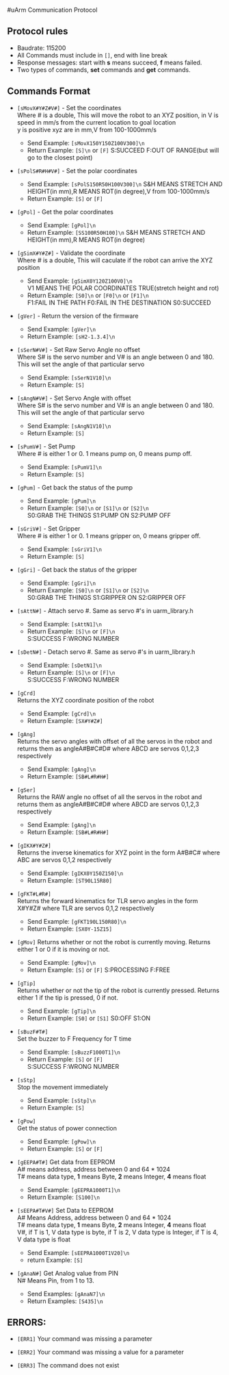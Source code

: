 #uArm Communication Protocol
## Protocol rules
- Baudrate: 115200
- All Commands must include in `[]`, end with line break
- Response messages: start with **s** means succeed, **f** means failed.
- Two types of commands, **set** commands and **get** commands.

## Commands Format
-  `[sMovX#Y#Z#V#]`  - Set the coordinates  
	Where # is a double, This will move the robot to an XYZ position, in V is speed in  mm/s from the current location to goal location  
	y is positive  xyz are in mm,V from 100-1000mm/s
	- Send Example:   `[sMovX150Y150Z100V300]\n`  
	- Return Example: `[S]\n` or `[F]`  S:SUCCEED F:OUT OF RANGE(but will go to the closest point)  


-  `[sPolS#R#H#V#]` - Set the polar coordinates  
	- Send Example:   `[sPolS150R50H100V300]\n`  S&H MEANS STRETCH AND HEIGHT(in mm),R MEANS ROT(in degree),V from 100-1000mm/s
	- Return Example: `[S]` or `[F]`  


- `[gPol]`          - Get the polar coordinates  
	- Send Example:   `[gPol]\n`
	- Return Example: `[SS100R50H100]\n`   S&H MEANS STRETCH AND HEIGHT(in mm),R MEANS ROT(in degree)  


- `[gSimX#Y#Z#]`  - Validate the coordinate  
	Where # is a double, This will caculate if the robot can arrive the XYZ position
	- Send Example:   `[gSimX0Y120Z100V0]\n`          
	V1 MEANS THE POLAR COORDINATES TRUE(stretch height and rot)
  - Return Example: `[S0]\n` or `[F0]\n` or `[F1]\n`    
	F1:FAIL IN THE PATH   F0:FAIL IN THE DESTINATION   S0:SUCCEED  


- `[gVer]`          - Return the version of the firmware
	- Send Example:   `[gVer]\n`
	- Return Example: `[sH2-1.3.4]\n`  


- `[sSerN#V#]`      - Set Raw Servo Angle no offset  
	Where S# is the servo number and V# is an angle between 0 and 180. This will set the angle of that particular servo
	- Send Example:   `[sSerN1V10]\n`
	- Return Example: `[S]`  


- `[sAngN#V#]`      - Set  Servo Angle with offset  
	Where S# is the servo number and V# is an angle between 0 and 180. This will set the angle of that particular servo
	- Send Example:   `[sAngN1V10]\n`
	- Return Example: `[S]`					


 - `[sPumV#]`       - Set Pump  
	 Where # is either 1 or 0. 1 means pump on, 0 means pump off.
	 - Send Example:   `[sPumV1]\n`
	 - Return Example: `[S]`  


- `[gPum]`	  - Get back the status of the pump
	- Send Example:   `[gPum]\n`
	- Return Example: `[S0]\n` or `[S1]\n` or `[S2]\n`   
	S0:GRAB THE THINGS   S1:PUMP ON   S2:PUMP OFF  


- `[sGriV#]`       - Set Gripper  
	Where # is either 1 or 0. 1 means gripper on, 0 means gripper off.
	- Send Example:   `[sGriV1]\n`
	- Return Example: `[S]`  


- `[gGri]`	  - Get back the status of the gripper  
	- Send Example:   `[gGri]\n`
	- Return Example: `[S0]\n` or `[S1]\n` or `[S2]\n`   
		S0:GRAB THE THINGS   S1:GRIPPER ON   S2:GRIPPER OFF  


- `[sAttN#]`        - Attach servo #. Same as servo #'s in uarm_library.h  
	- Send Example:   `[sAttN1]\n`
	- Return Example: `[S]\n` or `[F]\n`  
	S:SUCCESS   F:WRONG NUMBER  


- `[sDetN#]`      - Detach servo #. Same as servo #'s in uarm_library.h
	- Send Example:   `[sDetN1]\n`
	- Return Example: `[S]\n` or `[F]\n`   
	S:SUCCESS   F:WRONG NUMBER  


- `[gCrd]`          
	Returns the XYZ coordinate position of the robot  
	- Send Example:   `[gCrd]\n`
	- Return Example: `[SX#Y#Z#]`  


- `[gAng]`          
	Returns the servo angles with offset of all the servos in the robot and returns them as angleA#B#C#D# where ABCD are servos 0,1,2,3 respectively  
	- Send Example:   `[gAng]\n`
	- Return Example: `[SB#L#R#H#]`  


- `[gSer]`          
	Returns the RAW angle no offset of all the servos in the robot and returns them as angleA#B#C#D# where ABCD are servos 0,1,2,3 respectively  
	- Send Example:   `[gAng]\n`
	- Return Example: `[SB#L#R#H#]`			


- `[gIKX#Y#Z#]`     
	Returns the inverse kinematics for XYZ point in the form A#B#C# where ABC are servos 0,1,2 respectively  
	- Send Example:   `[gIKX0Y150Z150]\n`
	- Return Example: `[ST90L15R80]`  


- `[gFKT#L#R#]`     
	Returns the forward kinematics for TLR servo angles in the form X#Y#Z# where TLR are servos 0,1,2 respectively
	- Send Example:   `[gFKT190L150R80]\n`
	- Return Example: `[SX0Y-15Z15]`

- `[gMov]`          Returns whether or not the robot is currently moving. Returns either 1 or 0 if it is moving or not.
	- Send Example: `[gMov]\n`
	- Return Example: `[S]` or `[F]`  S:PROCESSING F:FREE

- `[gTip]`          
	Returns whether or not the tip of the robot is currently pressed. Returns either 1 if the tip is pressed, 0 if not.
	- Send Example: `[gTip]\n`
	- Return Example: `[S0]` or `[S1]`  S0:OFF S1:ON

- `[sBuzF#T#]`      
	Set the buzzer to F Frequency for T time
	- Send Example:   `[sBuzzF1000T1]\n`
	- Return Example: `[S]` or `[F]`  
	S:SUCCESS  F:WRONG NUMBER  
	

- `[sStp]`          
	Stop the movement immediately
	- Send Example:   `[sStp]\n`
	- Return Example: `[S]`  


- `[gPow]`          
	Get the status of power connection
	- Send Example:   `[gPow]\n`
	- Return Example: `[S]` or `[F]`  


- `[gEEPA#T#]`   Get data from EEPROM  
	A# means address, address between 0 and 64 \* 1024  
	T# means data type, **1** means Byte, **2** means Integer, **4** means float  
	- Send Example: `[gEEPRA1000T1]\n`
	- Return Example: `[S100]\n`  


- `[sEEPA#T#V#]` Set Data to EEPROM  
	A# Means Address, address between 0 and 64 \* 1024  
	T# means data type, **1** means Byte, **2** means Integer, **4** means float  
	V#, if T is 1, V data type is byte, if T is 2, V data type is Integer, if T is 4, V data type is float  
	- Send Example: `[sEEPRA1000T1V20]\n`
	- return Example: `[S]`  


- `[gAnaN#]` Get Analog value from PIN  
	N# Means Pin, from 1 to 13.
	- Send Examples: `[gAnaN7]\n`
	- Return Examples: `[S435]\n`


## ERRORS:
- `[ERR1]`          Your command was missing a parameter  

- `[ERR2]`          Your command was missing a value for a parameter  

- `[ERR3]`	  The command does not exist  
